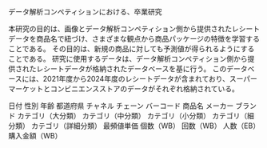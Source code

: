 データ解析コンペティションにおける、卒業研究

本研究の目的は、画像とデータ解析コンペティション側から提供されたレシートデータを商品名で紐づけ、さまざまな観点から商品パッケージの特徴を学習することである。
その目的は、新規の商品に対しても予測値が得られるようにすることである。
研究に使用するデータは、データ解析コンペティション側から提供されたレシートデータが格納されたデータベースを基に行う。
このデータベースには、2021年度から2024年度のレシートデータが含まれており、スーパーマーケットとコンビニエンスストアのデータがそれぞれ格納されている。

日付
性別
年齢
都道府県
チャネル
チェーン
バーコード
商品名
メーカー
ブランド
カテゴリ（大分類）
カテゴリ（中分類）
カテゴリ（小分類）
カテゴリ（細分類）
カテゴリ（詳細分類）
最頻値単価
個数（WB）
回数（WB）
人数（EB）
購入金額（WB）
